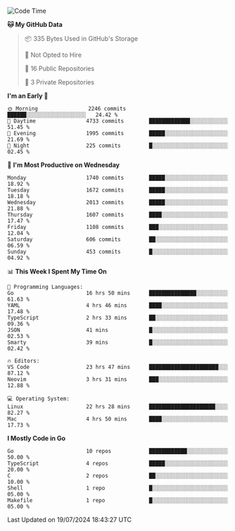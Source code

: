 <!--START_SECTION:waka-->
![Code Time](http://img.shields.io/badge/Code%20Time-794%20hrs%206%20mins-blue)

**🐱 My GitHub Data** 

> 📦 335 Bytes Used in GitHub's Storage 
 > 
> 🚫 Not Opted to Hire
 > 
> 📜 16 Public Repositories 
 > 
> 🔑 3 Private Repositories 
 > 
**I'm an Early 🐤** 

```text
🌞 Morning                2246 commits        ██████░░░░░░░░░░░░░░░░░░░   24.42 % 
🌆 Daytime                4733 commits        █████████████░░░░░░░░░░░░   51.45 % 
🌃 Evening                1995 commits        █████░░░░░░░░░░░░░░░░░░░░   21.69 % 
🌙 Night                  225 commits         █░░░░░░░░░░░░░░░░░░░░░░░░   02.45 % 
```
📅 **I'm Most Productive on Wednesday** 

```text
Monday                   1740 commits        █████░░░░░░░░░░░░░░░░░░░░   18.92 % 
Tuesday                  1672 commits        █████░░░░░░░░░░░░░░░░░░░░   18.18 % 
Wednesday                2013 commits        █████░░░░░░░░░░░░░░░░░░░░   21.88 % 
Thursday                 1607 commits        ████░░░░░░░░░░░░░░░░░░░░░   17.47 % 
Friday                   1108 commits        ███░░░░░░░░░░░░░░░░░░░░░░   12.04 % 
Saturday                 606 commits         ██░░░░░░░░░░░░░░░░░░░░░░░   06.59 % 
Sunday                   453 commits         █░░░░░░░░░░░░░░░░░░░░░░░░   04.92 % 
```


📊 **This Week I Spent My Time On** 

```text
💬 Programming Languages: 
Go                       16 hrs 50 mins      ███████████████░░░░░░░░░░   61.63 % 
YAML                     4 hrs 46 mins       ████░░░░░░░░░░░░░░░░░░░░░   17.48 % 
TypeScript               2 hrs 33 mins       ██░░░░░░░░░░░░░░░░░░░░░░░   09.36 % 
JSON                     41 mins             █░░░░░░░░░░░░░░░░░░░░░░░░   02.53 % 
Smarty                   39 mins             █░░░░░░░░░░░░░░░░░░░░░░░░   02.42 % 

🔥 Editors: 
VS Code                  23 hrs 47 mins      ██████████████████████░░░   87.12 % 
Neovim                   3 hrs 31 mins       ███░░░░░░░░░░░░░░░░░░░░░░   12.88 % 

💻 Operating System: 
Linux                    22 hrs 28 mins      █████████████████████░░░░   82.27 % 
Mac                      4 hrs 50 mins       ████░░░░░░░░░░░░░░░░░░░░░   17.73 % 
```

**I Mostly Code in Go** 

```text
Go                       10 repos            ████████████░░░░░░░░░░░░░   50.00 % 
TypeScript               4 repos             █████░░░░░░░░░░░░░░░░░░░░   20.00 % 
C                        2 repos             ██░░░░░░░░░░░░░░░░░░░░░░░   10.00 % 
Shell                    1 repo              █░░░░░░░░░░░░░░░░░░░░░░░░   05.00 % 
Makefile                 1 repo              █░░░░░░░░░░░░░░░░░░░░░░░░   05.00 % 
```




 Last Updated on 19/07/2024 18:43:27 UTC
<!--END_SECTION:waka-->
